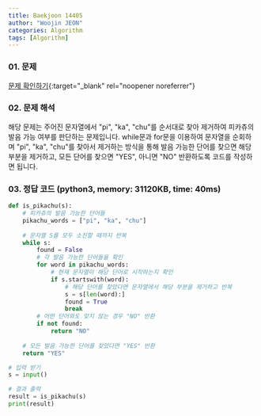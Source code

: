 ```yaml
---
title: Baekjoon 14405
author: "Woojin JEON"
categories: Algorithm
tags: [Algorithm]
---
```


### 01. 문제

[문제 확인하기](https://www.acmicpc.net/problem/14405){:target="_blank" rel="noopener noreferrer"}

### 02. 문제 해석

해당 문제는 주어진 문자열에서 "pi", "ka", "chu"를 순서대로 찾아 제거하여 피카츄의 발음 가능 여부를 판단하는 문제입니다.
while문과 for문을 이용하여 문자열을 순회하며 "pi", "ka", "chu"를 찾아서 제거하는 방식을 통해 발음 가능한 단어를 찾으면 해당 부분을 제거하고, 모든 단어를 찾으면 "YES", 아니면 "NO" 반환하도록 코드를 작성하면 됩니다.

### 03. 정답 코드 (python3, memory: 31120KB, time: 40ms)

```python
def is_pikachu(s):
    # 피카츄의 발음 가능한 단어들
    pikachu_words = ["pi", "ka", "chu"]
    
    # 문자열 S를 모두 소진할 때까지 반복
    while s:
        found = False
        # 각 발음 가능한 단어들을 확인
        for word in pikachu_words:
            # 현재 문자열이 해당 단어로 시작하는지 확인
            if s.startswith(word):
                # 해당 단어를 찾았다면 문자열에서 해당 부분을 제거하고 반복
                s = s[len(word):]
                found = True
                break
        # 어떤 단어와도 맞지 않는 경우 "NO" 반환
        if not found:
            return "NO"
    
    # 모든 발음 가능한 단어를 찾았다면 "YES" 반환
    return "YES"

# 입력 받기
s = input()

# 결과 출력
result = is_pikachu(s)
print(result)
```

